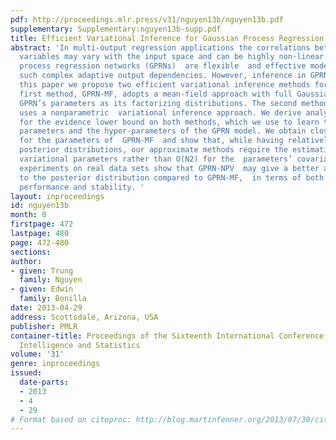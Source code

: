 ```yaml
---
pdf: http://proceedings.mlr.press/v31/nguyen13b/nguyen13b.pdf
supplementary: Supplementary:nguyen13b-supp.pdf
title: Efficient Variational Inference for Gaussian Process Regression Networks
abstract: 'In multi-output regression applications the correlations between the response
  variables may vary with the input space and can be highly non-linear.  Gaussian
  process regression networks (GPRNs)  are flexible  and effective models to represent
  such complex adaptive output dependencies. However, inference in GPRNs is  intractable.  In
  this paper we propose two efficient variational inference methods for  GPRNs. The
  first method, GPRN-MF, adopts a mean-field approach with full Gaussians over the
  GPRN’s parameters as its factorizing distributions. The second method, GPRN-NPV,
  uses a nonparametric  variational inference approach. We derive analytical forms
  for the evidence lower bound on both methods, which we use to learn the variational
  parameters and the hyper-parameters of the GPRN model. We obtain closed-form updates
  for the parameters of  GPRN-MF  and show that, while having relatively complex approximate
  posterior distributions, our approximate methods require the estimation of  O(N)
  variational parameters rather than O(N2) for the  parameters’ covariances.  Our
  experiments on real data sets show that GPRN-NPV  may give a better approximation
  to the posterior distribution compared to GPRN-MF,  in terms of both predictive
  performance and stability. '
layout: inproceedings
id: nguyen13b
month: 0
firstpage: 472
lastpage: 480
page: 472-480
sections: 
author:
- given: Trung
  family: Nguyen
- given: Edwin
  family: Bonilla
date: 2013-04-29
address: Scottsdale, Arizona, USA
publisher: PMLR
container-title: Proceedings of the Sixteenth International Conference on Artificial
  Intelligence and Statistics
volume: '31'
genre: inproceedings
issued:
  date-parts:
  - 2013
  - 4
  - 29
# Format based on citeproc: http://blog.martinfenner.org/2013/07/30/citeproc-yaml-for-bibliographies/
---
```

